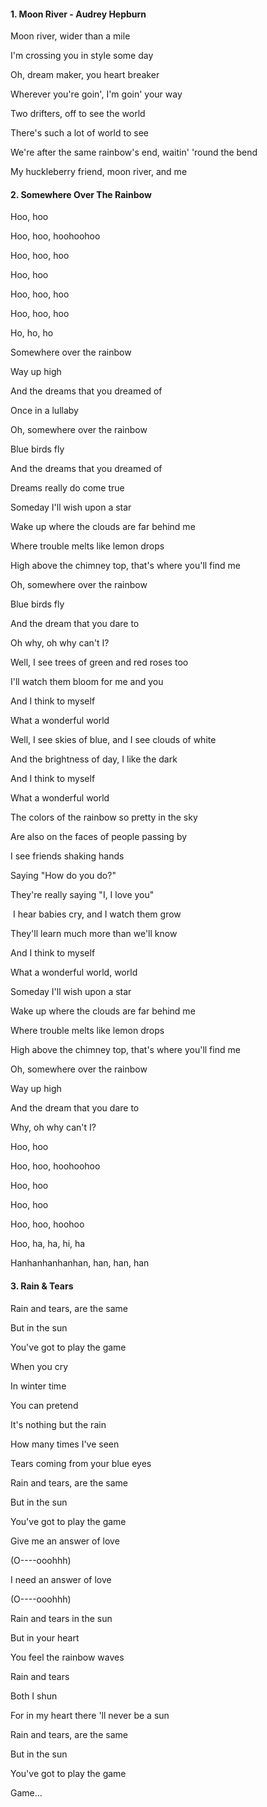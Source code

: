 #### 1. Moon River - Audrey Hepburn 
Moon river, wider than a mile

I'm crossing you in style some day

Oh, dream maker, you heart breaker

Wherever you're goin', I'm goin' your way

Two drifters, off to see the world

There's such a lot of world to see

We're after the same rainbow's end, waitin' 'round the bend

My huckleberry friend, moon river, and me

#### 2. Somewhere Over The Rainbow
Hoo, hoo

Hoo, hoo, hoohoohoo

Hoo, hoo, hoo

Hoo, hoo

Hoo, hoo, hoo

Hoo, hoo, hoo

Ho, ho, ho

Somewhere over the rainbow

Way up high

And the dreams that you dreamed of

Once in a lullaby

Oh, somewhere over the rainbow

Blue birds fly

And the dreams that you dreamed of

Dreams really do come true

Someday I'll wish upon a star

Wake up where the clouds are far behind me

Where trouble melts like lemon drops

High above the chimney top, that's where you'll find me


Oh, somewhere over the rainbow

Blue birds fly

And the dream that you dare to

Oh why, oh why can't I?


Well, I see trees of green and red roses too

I'll watch them bloom for me and you

And I think to myself

What a wonderful world


Well, I see skies of blue, and I see clouds of white

And the brightness of day, I like the dark

And I think to myself

What a wonderful world


The colors of the rainbow so pretty in the sky

Are also on the faces of people passing by

I see friends shaking hands

Saying "How do you do?"

They're really saying "I, I love you"

​
I hear babies cry, and I watch them grow

They'll learn much more than we'll know

And I think to myself

What a wonderful world, world


Someday I'll wish upon a star

Wake up where the clouds are far behind me

Where trouble melts like lemon drops

High above the chimney top, that's where you'll find me


Oh, somewhere over the rainbow

Way up high

And the dream that you dare to

Why, oh why can't I?


Hoo, hoo

Hoo, hoo, hoohoohoo

Hoo, hoo

Hoo, hoo

Hoo, hoo, hoohoo

Hoo, ha, ha, hi, ha

Hanhanhanhanhan, han, han, han


#### 3. Rain & Tears 
Rain and tears, are the same

But in the sun

You've got to play the game

When you cry

In winter time

You can pretend

It's nothing but the rain

How many times I've seen

Tears coming from your blue eyes

Rain and tears, are the same

But in the sun

You've got to play the game

Give me an answer of love

(O----ooohhh)

I need an answer of love

(O----ooohhh)

Rain and tears in the sun

But in your heart

You feel the rainbow waves

Rain and tears

Both I shun

For in my heart there 'll never be a sun

Rain and tears, are the same

But in the sun

You've got to play the game

Game...

#### 
